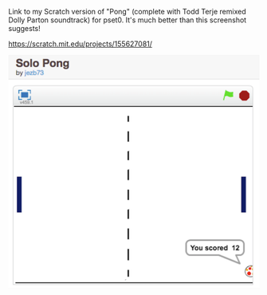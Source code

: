 Link to my Scratch version of "Pong" (complete with Todd Terje remixed Dolly Parton soundtrack) for pset0.
It's much better than this screenshot suggests!

https://scratch.mit.edu/projects/155627081/



![alt text](screenshots/pong.png "PONG!")
